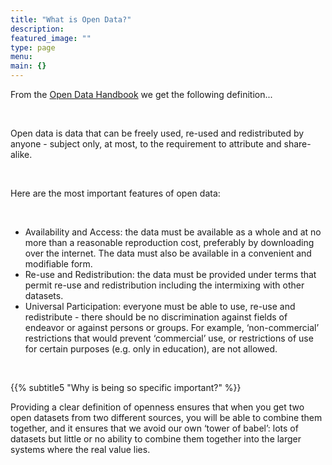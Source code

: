 ```yaml
---
title: "What is Open Data?"
description:
featured_image: ""
type: page
menu:
main: {}
---
```


From the [Open Data Handbook](https://opendatahandbook.org/guide/en/what-is-open-data/) we get the following definition...

<br>

Open data is data that can be freely used, re-used and redistributed by anyone - subject only, at most, to the requirement to attribute and share-alike.

<br>

Here are the most important features of open data:

<br>

- Availability and Access: the data must be available as a whole and at no more than a reasonable reproduction cost, preferably by downloading over the internet. The data must also be available in a convenient and modifiable form.
- Re-use and Redistribution: the data must be provided under terms that permit re-use and redistribution including the intermixing with other datasets.
- Universal Participation: everyone must be able to use, re-use and redistribute - there should be no discrimination against fields of endeavor or against persons or groups. For example, ‘non-commercial’ restrictions that would prevent ‘commercial’ use, or restrictions of use for certain purposes (e.g. only in education), are not allowed.

<br>

{{% subtitle5 "Why is being so specific important?" %}}

Providing a clear definition of openness ensures that when you get two open datasets from two different sources, you will be able to combine them together, and it ensures that we avoid our own ‘tower of babel’: lots of datasets but little or no ability to combine them together into the larger systems where the real value lies.
